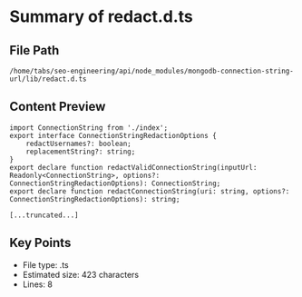 # Summary of redact.d.ts
  
## File Path
`/home/tabs/seo-engineering/api/node_modules/mongodb-connection-string-url/lib/redact.d.ts`

## Content Preview
```
import ConnectionString from './index';
export interface ConnectionStringRedactionOptions {
    redactUsernames?: boolean;
    replacementString?: string;
}
export declare function redactValidConnectionString(inputUrl: Readonly<ConnectionString>, options?: ConnectionStringRedactionOptions): ConnectionString;
export declare function redactConnectionString(uri: string, options?: ConnectionStringRedactionOptions): string;

[...truncated...]
```

## Key Points
- File type: .ts
- Estimated size: 423 characters
- Lines: 8
